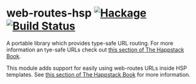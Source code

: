 web-routes-hsp [![Hackage](https://img.shields.io/hackage/v/web-routes-hsp.svg)](https://hackage.haskell.org/package/web-routes-hsp) [![Build Status](https://api.travis-ci.org/Happstack/web-routes-hsp.svg?branch=master)](https://travis-ci.org/Happstack/web-routes-hsp)
=========

A portable library which provides type-safe URL routing. For more information an tye-safe URLs check out [this section of The Happstack Book](http://www.happstack.com/docs/crashcourse/index.html#web-routes).

This module adds support for easily using web-routes URLs inside HSP templates. See [this section of The Happstack Book](http://www.happstack.com/docs/crashcourse/index.html#web-routes-and-hsp) for more information.

